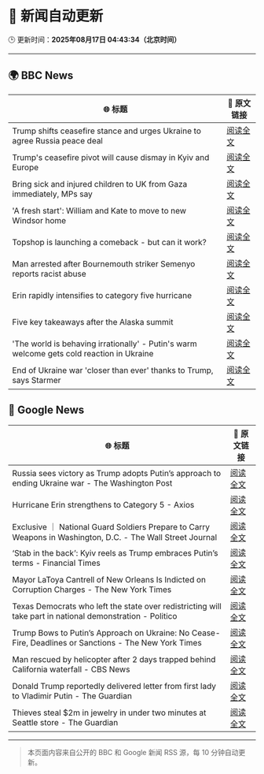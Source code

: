 # 🧠 新闻自动更新

🕒 更新时间：**2025年08月17日 04:43:34（北京时间）**

---

## 🌍 BBC News

| 🌐 标题 | 🔗 原文链接 |
|--------|-------------|
| Trump shifts ceasefire stance and urges Ukraine to agree Russia peace deal | [阅读全文](https://www.bbc.com/news/articles/c04rv2p3936o?at_medium=RSS&at_campaign=rss) |
| Trump's ceasefire pivot will cause dismay in Kyiv and Europe | [阅读全文](https://www.bbc.com/news/articles/clyvd2jpy1no?at_medium=RSS&at_campaign=rss) |
| Bring sick and injured children to UK from Gaza immediately, MPs say | [阅读全文](https://www.bbc.com/news/articles/c4gmk2yj5e9o?at_medium=RSS&at_campaign=rss) |
| 'A fresh start': William and Kate to move to new Windsor home | [阅读全文](https://www.bbc.com/news/articles/cpwyk1v0p8yo?at_medium=RSS&at_campaign=rss) |
| Topshop is launching a comeback - but can it work? | [阅读全文](https://www.bbc.com/news/articles/ckgl4w1zkypo?at_medium=RSS&at_campaign=rss) |
| Man arrested after Bournemouth striker Semenyo reports racist abuse | [阅读全文](https://www.bbc.com/news/articles/cm218l7jm5xo?at_medium=RSS&at_campaign=rss) |
| Erin rapidly intensifies to category five hurricane | [阅读全文](https://www.bbc.com/news/articles/cdxyezqx4r5o?at_medium=RSS&at_campaign=rss) |
| Five key takeaways after the Alaska summit | [阅读全文](https://www.bbc.com/news/articles/c4gj9er0x0zo?at_medium=RSS&at_campaign=rss) |
| 'The world is behaving irrationally' - Putin's warm welcome gets cold reaction in Ukraine | [阅读全文](https://www.bbc.com/news/articles/ckg4mj4011lo?at_medium=RSS&at_campaign=rss) |
| End of Ukraine war 'closer than ever' thanks to Trump, says Starmer | [阅读全文](https://www.bbc.com/news/articles/c78mve9209ro?at_medium=RSS&at_campaign=rss) |

## 📰 Google News

| 🌐 标题 | 🔗 原文链接 |
|--------|-------------|
| Russia sees victory as Trump adopts Putin’s approach to ending Ukraine war - The Washington Post | [阅读全文](https://news.google.com/rss/articles/CBMijwFBVV95cUxOMUM5Z1ZFSUdBUjVycWl5RjdMRmVaZU83eFkxUGN4MVhxMHo4UjdaVmpaYWFaRDREYVoxTmhkeFZNTFRtb0ZDNUVodmdUQzlzZDRMYVlWZmVpYVhsOFhTeXhfQml3QTMxUG85V0pXcU1aSG5lT0tGTGFEdmlRbFhTdEpUbkNoSG1FNUVrNFdPSQ?oc=5) |
| Hurricane Erin strengthens to Category 5 - Axios | [阅读全文](https://news.google.com/rss/articles/CBMickFVX3lxTE5KSHlwaFhpSmdvS1lpdnpEdFR0ZWQ0MzdpRTZSYU8yYnpqU25zY0NkWVZ6eGNPc0NLam43U1VJTWZvVmlfclh2S0taUUlSa0VfZ0c4SEhLUTV0V3dPVVZLQ2lEaGU1NU56V1VrbGFCaENfdw?oc=5) |
| Exclusive ｜ National Guard Soldiers Prepare to Carry Weapons in Washington, D.C. - The Wall Street Journal | [阅读全文](https://news.google.com/rss/articles/CBMivwFBVV95cUxNX2E1aXRfeTE2LU9lXzVkcU9xa05JX2UyWE5jVnJQUTBmcnJOS0JtdjVuWW9VVDFLUUVPOUxGa0RDcGplZXdQaWZhZjN0YXNvVm5LaVpqY2V1UWVwMTI2N0x4NW45ZF83SGFiZWhFcTlaZ0lwZVNkall6OW1SRlFXbGFkWjdpc2xSSDQ4WFdoMDhxcDJTRUo2MkQ4ZFBLYkZnMlFBNm14NE1XeTJJZHFqbTczcU43V3BvT0V4OHNqYw?oc=5) |
| ‘Stab in the back’: Kyiv reels as Trump embraces Putin’s terms - Financial Times | [阅读全文](https://news.google.com/rss/articles/CBMicEFVX3lxTFBMa0VMc2dBR3cxMkRoVzBzOXhsZjFCVDV3b0xmS010a0JwZjAtZUxhbGRaNi1hSTZ2TEZCSnFZMjU1RlZKVTdoSDM3NVM3ZWJ4QkRWYVhJZTRDWm9ZRVZQd0MtaWk1TjRFLU91Qk1lSGM?oc=5) |
| Mayor LaToya Cantrell of New Orleans Is Indicted on Corruption Charges - The New York Times | [阅读全文](https://news.google.com/rss/articles/CBMie0FVX3lxTE9QNDVmbk5NWFE4aWZ3ZmZfbVByQ0xjTWlMc0tXT0ZxcUN4OXhHbGFxWkEtYy1IXzl1ZXcwY09yOXRUc3NqM0JveG8tTVByM0FkcHRodG5VNnFnaDJRcGUxR21VMGdHeVI4VUJjSDJhd2dxSEFEOGRKYlcxSQ?oc=5) |
| Texas Democrats who left the state over redistricting will take part in national demonstration - Politico | [阅读全文](https://news.google.com/rss/articles/CBMijgFBVV95cUxQNUFyWVhqUDNscWtTenk3V2xtQ2lnRW9JZkNSeHA5UHlnQzBldFRwaW1hVTh6OXRqcmlUY1Ffc24teU5MVXZIQ2R1NkxDU3B5SFFiakRUUGN3d0VMd3pVSUl1ZnQyUEhLcEZhMEtHb2R6c2FxMTZJd3E1R1M2RFBjZVhuS3Y0Z0lxdk5NOUJR?oc=5) |
| Trump Bows to Putin’s Approach on Ukraine: No Cease-Fire, Deadlines or Sanctions - The New York Times | [阅读全文](https://news.google.com/rss/articles/CBMihwFBVV95cUxQMUI4ZjZFVmRxSk1fcU5LSzVtYXRPVFdqZVdDOURJR2ZmaXhaZ21scm0yY2xQOHBibW9sTGJaRWlOWEVNX2xTZGhQOW5PdnpTNktLU1VLSnluMExGQ1hMQ1Ywa1NyTlR4QVZoWlFFby1OdzBmSGxrSWJraVowNzRURG5fVzBOVHc?oc=5) |
| Man rescued by helicopter after 2 days trapped behind California waterfall - CBS News | [阅读全文](https://news.google.com/rss/articles/CBMilAFBVV95cUxOUXFhT2EycXlsdlRjRnViaEtCV2NNenY2RTJiMGRFQkpJeUp5SEVmeXlndXpKVUk4VzFmNkdMVXFlYy03Z203bHpyWjEwUWEtMnkyX3V5X0dqR0tCQzZEWkhxU2VYWVAtNlZyR3V4TkhlTjdGeTRpVjRxQm5yUGhUU3BlMTliRVFlcWxuajctM3pIUzct0gGaAUFVX3lxTFBRY1pTdmlULW9SS2ljZm1MTTR2REdXMm9RNWxBOVdqWTJRbFNwVGhnY3NET2M0ck9BMy1JelF5cVBDTE5JQTlHdlZreTFFMWNXNGw3TnFhdmxvZHdfUEM3N3pqREhWXzhfaWZBelJobkZnR2RkTERYd2ZlNlQzLWg4UzlieDRnSjgwdjh4SUs5MmFqN203Zmo2ZEE?oc=5) |
| Donald Trump reportedly delivered letter from first lady to Vladimir Putin - The Guardian | [阅读全文](https://news.google.com/rss/articles/CBMilAFBVV95cUxPNlFDWThqbWF0a2JDTW9Ham50azVuc1FWbzJEMzFGNjdwa2NISkJ2NU1fRHFFUVd0cmZadHBDVnpjWVdpTFhyNk5xbUJqTk15Tk81aHE4VDZWQ2lfMGNRZXE0N3Rnbnk3cmxuRWZucUZoQWRwWlMzT19SWTRPd0ZON0pEZlRiMEJGY2dXRF9MQnNYUmg3?oc=5) |
| Thieves steal $2m in jewelry in under two minutes at Seattle store - The Guardian | [阅读全文](https://news.google.com/rss/articles/CBMigwFBVV95cUxNYzdVNHJVQjlGRi1USEpBd3R2R2NQMHZOYzY0aUVlakFtOEx1N3BBdG0yeEFwTi1KY25ibmJ3ekU4WkJoeUVKTVNLUHFWejh6UDhqcHNCYmRzQW9iOGdmNVE3LW9rNTJSNjlUT01JNE0yMnQ0Q19Ka3JjelA3bjduN3F4Zw?oc=5) |

---
> 本页面内容来自公开的 BBC 和 Google 新闻 RSS 源，每 10 分钟自动更新。